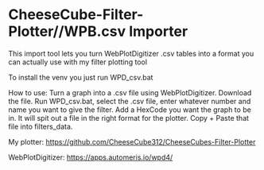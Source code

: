 # CheeseCube-Filter-Plotter//WPB.csv Importer
This import tool lets you turn WebPlotDigitizer .csv tables into a format you can actually use with my filter plotting tool


To install the venv you just run WPD_csv.bat

How to use:
Turn a graph into a .csv file using WebPlotDigitizer. Download the file. Run WPD_csv.bat, select the .csv file, enter whatever number and name you want to give the filter. Add a HexCode you want the graph to be in.
It will spit out a file in the right format for the plotter. Copy + Paste that file into filters_data.

My plotter:
https://github.com/CheeseCube312/CheeseCubes-Filter-Plotter

WebPlotDigitizer:
https://apps.automeris.io/wpd4/

